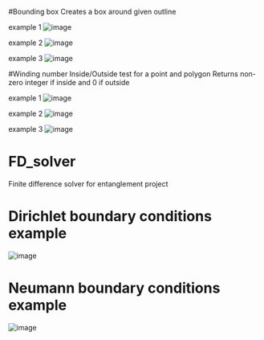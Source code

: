 #Bounding box
Creates a box around given outline

example 1
![image](https://user-images.githubusercontent.com/52281733/204070599-ef47631b-1d16-4804-bda4-997c4d38868b.png)

example 2
![image](https://user-images.githubusercontent.com/52281733/204070607-605b32ae-42bd-4dc4-85fc-ee1407d1c1c7.png)

example 3
![image](https://user-images.githubusercontent.com/52281733/204070593-04588e3f-8e14-4727-b8c0-1fd4b3e31997.png)


#Winding number
Inside/Outside test for a point and polygon
Returns non-zero integer if inside and 0 if outside

example 1
![image](https://user-images.githubusercontent.com/52281733/204070652-00dc6fcb-6268-4bc3-b14c-9a3417dafcf6.png)

example 2
![image](https://user-images.githubusercontent.com/52281733/204070657-1641ab84-a28c-4f55-a758-ee2a2867d79b.png)

example 3
![image](https://user-images.githubusercontent.com/52281733/204070660-c46a2f17-70fd-44b5-a0b7-7cedbfc83d1e.png)


# FD_solver
Finite difference solver for entanglement project

# Dirichlet boundary conditions example
![image](https://user-images.githubusercontent.com/52281733/200852764-fe946417-e57f-48cd-bfdd-1e85a9d73061.png)

# Neumann boundary conditions example
![image](https://user-images.githubusercontent.com/52281733/200853224-13bf4d18-922f-4b85-b9c6-e963361f1a70.png)
